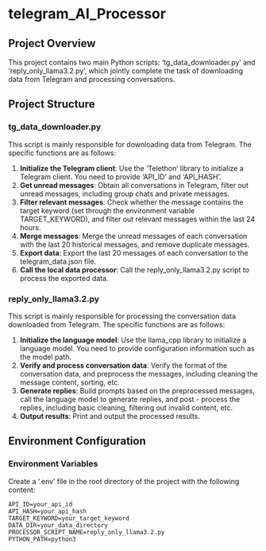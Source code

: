# telegram_AI_Processor

## Project Overview
This project contains two main Python scripts: ‘tg_data_downloader.py‘  and ‘reply_only_llama3.2.py’, which jointly complete the task of downloading data from Telegram and processing conversations.
## Project Structure
### tg_data_downloader.py
This script is mainly responsible for downloading data from Telegram. The specific functions are as follows:
1. **Initialize the Telegram client**: Use the ‘Telethon’ library to initialize a Telegram client. You need to provide ‘API_ID’ and ‘API_HASH’.
2. **Get unread messages**: Obtain all conversations in Telegram, filter out unread messages, including group chats and private messages.
3. **Filter relevant messages**: Check whether the message contains the target keyword (set through the environment variable TARGET_KEYWORD), and filter out relevant messages within the last 24 hours.
4. **Merge messages**: Merge the unread messages of each conversation with the last 20 historical messages, and remove duplicate messages.
5. **Export data**: Export the last 20 messages of each conversation to the telegram_data.json file.
6. **Call the local data processor**: Call the reply_only_llama3.2.py script to process the exported data.
### reply_only_llama3.2.py
This script is mainly responsible for processing the conversation data downloaded from Telegram. The specific functions are as follows:
1. **Initialize the language model**: Use the llama_cpp library to initialize a language model. You need to provide configuration information such as the model path.
2. **Verify and process conversation data**: Verify the format of the conversation data, and preprocess the messages, including cleaning the message content, sorting, etc.
3. **Generate replies**: Build prompts based on the preprocessed messages, call the language model to generate replies, and post - process the replies, including basic cleaning, filtering out invalid content, etc.
4. **Output results**: Print and output the processed results.
## Environment Configuration
### Environment Variables
Create a ‘.env’ file in the root directory of the project with the following content:

```
API_ID=your_api_id
API_HASH=your_api_hash
TARGET_KEYWORD=your_target_keyword
DATA_DIR=your_data_directory
PROCESSOR_SCRIPT_NAME=reply_only_llama3.2.py
PYTHON_PATH=python3
